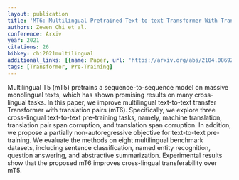 ```yaml
---
layout: publication
title: 'MT6: Multilingual Pretrained Text-to-text Transformer With Translation Pairs'
authors: Zewen Chi et al.
conference: Arxiv
year: 2021
citations: 26
bibkey: chi2021multilingual
additional_links: [{name: Paper, url: 'https://arxiv.org/abs/2104.08692'}]
tags: [Transformer, Pre-Training]
---
```

Multilingual T5 (mT5) pretrains a sequence-to-sequence model on massive
monolingual texts, which has shown promising results on many cross-lingual
tasks. In this paper, we improve multilingual text-to-text transfer Transformer
with translation pairs (mT6). Specifically, we explore three cross-lingual
text-to-text pre-training tasks, namely, machine translation, translation pair
span corruption, and translation span corruption. In addition, we propose a
partially non-autoregressive objective for text-to-text pre-training. We
evaluate the methods on eight multilingual benchmark datasets, including
sentence classification, named entity recognition, question answering, and
abstractive summarization. Experimental results show that the proposed mT6
improves cross-lingual transferability over mT5.